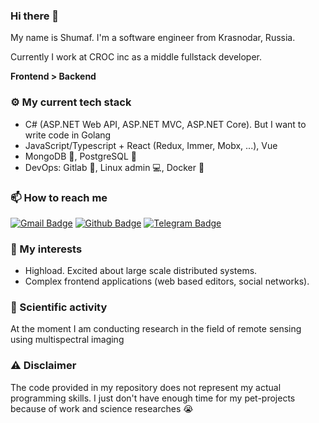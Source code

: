 ### Hi there 👋

My name is Shumaf. I'm a software engineer from Krasnodar, Russia.

Currently I work at CROC inc as a middle fullstack developer.

**Frontend > Backend**

### ⚙ My current tech stack

- C# (ASP.NET Web API, ASP.NET MVC, ASP.NET Core). But I want to write code in Golang
- JavaScript/Typescript + React (Redux, Immer, Mobx, ...), Vue
- MongoDB 🍃, PostgreSQL 🐘
- DevOps: Gitlab 🦊, Linux admin 💻, Docker 🐋

### 📫 How to reach me

[![Gmail Badge](https://img.shields.io/badge/-soarex16@gmail.com-c14438?style=flat&logo=Gmail&logoColor=white&link=mailto:soarex16@gmail.com)](mailto:soarex16@gmail.com)
[![Github Badge](https://img.shields.io/badge/-soarex16-grey?style=flat&logo=github&logoColor=white&link=https://github.com/soarex16/)](https://github.com/soarex16/)
[![Telegram Badge](https://img.shields.io/badge/-soarex-grey?style=social&logo=telegram&logoColor=white&link=https://t.me/soarex)](https://t.me/soarex)

### 🎉 My interests

- Highload. Excited about large scale distributed systems. 
- Complex frontend applications (web based editors, social networks).

### 🧪 Scientific activity
At the moment I am conducting research in the field of remote sensing using multispectral imaging

### ⚠ Disclaimer

The code provided in my repository does not represent my actual programming skills. I just don't have enough time for my pet-projects because of work and science researches 😭
